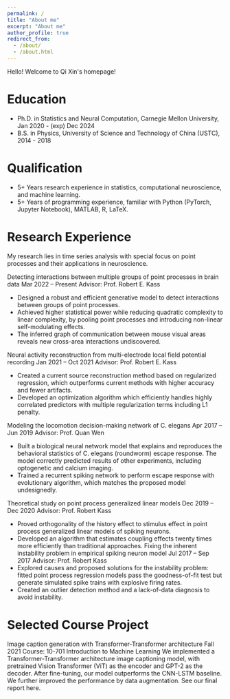 ```yaml
---
permalink: /
title: "About me"
excerpt: "About me"
author_profile: true
redirect_from: 
  - /about/
  - /about.html
---
```


Hello! Welcome to Qi Xin's homepage! 

Education
======
* Ph.D. in Statistics and Neural Computation, Carnegie Mellon University, Jan 2020 - (exp) Dec 2024
* B.S. in Physics, University of Science and Technology of China (USTC), 2014 - 2018

Qualification
======
* 5+ Years research experience in statistics, computational neuroscience, and machine learning.
* 5+ Years of programming experience, familiar with Python (PyTorch, Jupyter Notebook), MATLAB, R, LaTeX.

Research Experience
======
My research lies in time series analysis with special focus on point processes and their applications in neuroscience. 

Detecting interactions between multiple groups of point processes in brain data   Mar 2022 – Present
Advisor: Prof. Robert E. Kass
* Designed a robust and efficient generative model to detect interactions between groups of point processes.
* Achieved higher statistical power while reducing quadratic complexity to linear complexity, by pooling point processes and introducing non-linear self-modulating effects.
* The inferred graph of communication between mouse visual areas reveals new cross-area interactions undiscovered.

Neural activity reconstruction from multi-electrode local field potential recording   Jan 2021 – Oct 2021
Advisor: Prof. Robert E. Kass
* Created a current source reconstruction method based on regularized regression, which outperforms current methods with higher accuracy and fewer artifacts.
* Developed an optimization algorithm which efficiently handles highly correlated predictors with multiple regularization terms including L1 penalty.

Modeling the locomotion decision-making network of C. elegans   Apr 2017 – Jun 2019
Advisor: Prof. Quan Wen
* Built a biological neural network model that explains and reproduces the behavioral statistics of C. elegans (roundworm) escape response. The model correctly predicted results of other experiments, including optogenetic and calcium imaging.
* Trained a recurrent spiking network to perform escape response with evolutionary algorithm, which matches the proposed model undesignedly.

Theoretical study on point process generalized linear models  Dec 2019 – Dec 2020
Advisor: Prof. Robert Kass
* Proved orthogonality of the history effect to stimulus effect in point process generalized linear models of spiking neurons.
* Developed an algorithm that estimates coupling effects twenty times more efficiently than traditional approaches.
Fixing the inherent instability problem in empirical spiking neuron model   Jul 2017 – Sep 2017
Advisor: Prof. Robert Kass
* Explored causes and proposed solutions for the instability problem: fitted point process regression models pass the goodness-of-fit test but generate simulated spike trains with explosive firing rates.
* Created an outlier detection method and a lack-of-data diagnosis to avoid instability.


Selected Course Project
======
Image caption generation with Transformer-Transformer architecture    Fall 2021
Course: 10-701 Introduction to Machine Learning
We implemented a Transformer-Transformer architecture image captioning model, with pretrained Vision Transformer (ViT) as the encoder and GPT-2 as the decoder. After fine-tuning, our model outperforms the CNN-LSTM baseline. We further improved the performance by data augmentation. See our final report here.